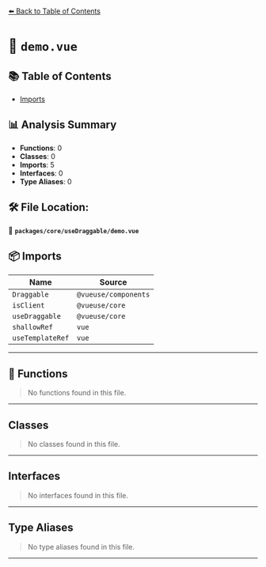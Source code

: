 [⬅️ Back to Table of Contents](../../../index.md)

# 📄 `demo.vue`

## 📚 Table of Contents

- [Imports](#imports)

## 📊 Analysis Summary

- **Functions**: 0
- **Classes**: 0
- **Imports**: 5
- **Interfaces**: 0
- **Type Aliases**: 0

## 🛠️ File Location:
📂 **`packages/core/useDraggable/demo.vue`**

## 📦 Imports

| Name | Source |
|------|--------|
| `Draggable` | `@vueuse/components` |
| `isClient` | `@vueuse/core` |
| `useDraggable` | `@vueuse/core` |
| `shallowRef` | `vue` |
| `useTemplateRef` | `vue` |


---

## 🔧 Functions

> No functions found in this file.


---

## Classes

> No classes found in this file.


---

## Interfaces

> No interfaces found in this file.


---

## Type Aliases

> No type aliases found in this file.


---